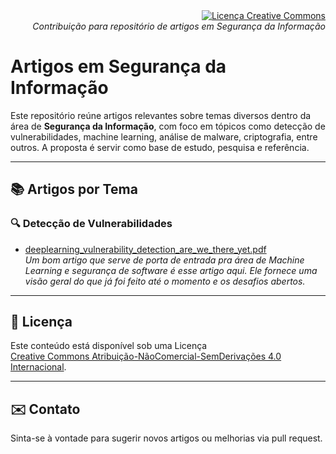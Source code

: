<div align="right" style="text-align:right">
  <a rel="license" href="http://creativecommons.org/licenses/by-nc-nd/4.0/">
    <img alt="Licença Creative Commons" style="border-width:0" src="https://i.creativecommons.org/l/by-nc-nd/4.0/88x31.png" />
  </a><br>
  <i>Contribuição para repositório de artigos em Segurança da Informação</i><br>
</div>

# Artigos em Segurança da Informação

Este repositório reúne artigos relevantes sobre temas diversos dentro da área de **Segurança da Informação**, com foco em tópicos como detecção de vulnerabilidades, machine learning, análise de malware, criptografia, entre outros. A proposta é servir como base de estudo, pesquisa e referência.

---

## 📚 Artigos por Tema

### 🔍 Detecção de Vulnerabilidades

+ [deeplearning_vulnerability_detection_are_we_there_yet.pdf](./deeplearning_vulnerability_detection_are_we_there_yet.pdf)  
  *Um bom artigo que serve de porta de entrada pra área de Machine Learning e segurança de software é esse artigo aqui. Ele fornece uma visão geral do que já foi feito até o momento e os desafios abertos.*

---

## 🔖 Licença

Este conteúdo está disponível sob uma Licença  
[Creative Commons Atribuição-NãoComercial-SemDerivações 4.0 Internacional](http://creativecommons.org/licenses/by-nc-nd/4.0/).

---

## ✉️ Contato

Sinta-se à vontade para sugerir novos artigos ou melhorias via pull request.
